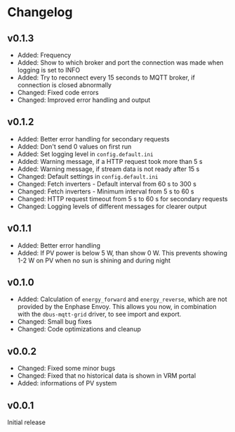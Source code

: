 # Changelog

## v0.1.3
* Added: Frequency
* Added: Show to which broker and port the connection was made when logging is set to INFO
* Added: Try to reconnect every 15 seconds to MQTT broker, if connection is closed abnormally
* Changed: Fixed code errors
* Changed: Improved error handling and output

## v0.1.2
* Added: Better error handling for secondary requests
* Added: Don't send 0 values on first run
* Added: Set logging level in `config.default.ini`
* Added: Warning message, if a HTTP request took more than 5 s
* Added: Warning message, if stream data is not ready after 15 s
* Changed: Default settings in `config.default.ini`
* Changed: Fetch inverters - Default interval from 60 s to 300 s
* Changed: Fetch inverters - Minimum interval from 5 s to 60 s
* Changed: HTTP request timeout from 5 s to 60 s for secondary requests
* Changed: Logging levels of different messages for clearer output

## v0.1.1
* Added: Better error handling
* Added: If PV power is below 5 W, than show 0 W. This prevents showing 1-2 W on PV when no sun is shining and during night

## v0.1.0
* Added: Calculation of `energy_forward` and `energy_reverse`, which are not provided by the Enphase Envoy. This allows you now, in combination with the `dbus-mqtt-grid` driver, to see import and export.
* Changed: Small bug fixes
* Changed: Code optimizations and cleanup

## v0.0.2
* Changed: Fixed some minor bugs
* Changed: Fixed that no historical data is shown in VRM portal
* Added: informations of PV system

## v0.0.1
Initial release

